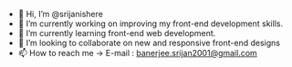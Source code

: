 - 👋 Hi, I’m @srijanishere
- 👀 I’m currently working on improving my front-end development skills.
- 🌱 I’m currently learning front-end web development.
- 💞️ I’m looking to collaborate on new and responsive front-end designs
- 📫 How to reach me 
     -> E-mail : banerjee.srijan2001@gmail.com
     
<!---
srijanishere/srijanishere is a ✨ special ✨ repository because its `README.md` (this file) appears on your GitHub profile.
You can click the Preview link to take a look at your changes.
--->

